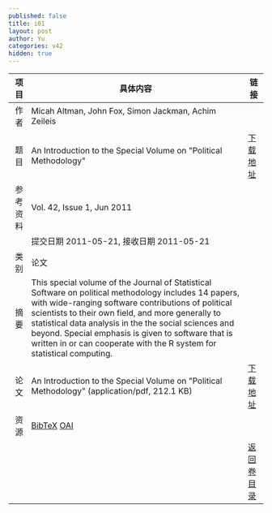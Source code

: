 ```yaml
---
published: false
title: i01
layout: post
author: Yu
categories: v42
hidden: true
---
```


| 项目 | 具体内容 | 链接 |
|---:|---|---|
| 作者 | Micah Altman, John Fox, Simon Jackman, Achim Zeileis| |
| 题目 |An Introduction to the Special Volume on "Political Methodology" | [下载地址](http://www.jstatsoft.org/v42/i01/paper) |
| 参考资料 |Vol. 42, Issue 1, Jun 2011 | |
| | 提交日期 2011-05-21, 接收日期 2011-05-21| | 
| 类别 | 论文| |
| 摘要 | This special volume of the Journal of Statistical Software on political methodology includes 14 papers, with wide-ranging software contributions of political scientists to their own field, and more generally to statistical data analysis in the the social sciences and beyond. Special emphasis is given to software that is written in or can cooperate with the R system for statistical computing.| |
| 论文 | An Introduction to the Special Volume on "Political Methodology"  (application/pdf, 212.1 KB)| [下载地址](http://www.jstatsoft.org/v42/i01/paper) |
| 资源 | [BibTeX](http://www.jstatsoft.org/v42/i01/bibtex) [OAI](http://www.jstatsoft.org/oai?verb=GetRecord&identifier=oai.jstatsoft/v42/i01&prefix=oai_dc)| |
| |  | [返回卷目录]({{site.baseurl}}/volume/v42.html) |
